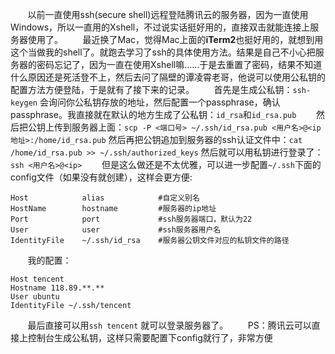 &#160; &#160; &#160; &#160;以前一直使用ssh(secure shell)远程登陆腾讯云的服务器，因为一直使用Windows，所以一直用的Xshell，不过说实话挺好用的，直接双击就能连接上服务器使用了。
&#160; &#160; &#160; &#160;最近换了Mac，觉得Mac上面的**iTerm2**也挺好用的，就想到用这个当做我的shell了。就跑去学习了ssh的具体使用方法。结果是自己不小心把服务器的密码忘记了，因为一直在使用Xshell嘛……于是去重置了密码，结果不知道什么原因还是死活登不上，然后去问了隔壁的谭凌霄老哥，他说可以使用公私钥的配置方法方便登陆，于是就有了接下来的记录。
&#160; &#160; &#160; &#160;首先是生成公私钥：`ssh-keygen`  会询问你公私钥存放的地址，然后配置一个passphrase，确认passphrase。我直接就在默认的地方生成了公私钥：`id_rsa`和`id_rsa.pub`
&#160; &#160; &#160; &#160;然后把公钥上传到服务器上面：`scp -P <端口号> ~/.ssh/id_rsa.pub <用户名>@<ip地址>:/home/id_rsa.pub`  然后再把公钥追加到服务器的ssh认证文件中：`cat /home/id_rsa.pub >> ~/.ssh/authorized_keys`  然后就可以用私钥进行登录了：`ssh <用户名>@<ip>`
&#160; &#160; &#160; &#160;但是这么做还是不太优雅，可以进一步配置`~/.ssh`下面的config文件（如果没有就创建），这样会更方便:
```
Host            alias            #自定义别名
HostName        hostname         #服务器的ip地址
Port            port             #ssh服务器端口，默认为22
User            user             #ssh服务器用户名
IdentityFile    ~/.ssh/id_rsa    #服务器公钥文件对应的私钥文件的路径
```
&#160; &#160; &#160; &#160;我的配置：
```
Host tencent
Hostname 118.89.**.**
User ubuntu
IdentityFile ~/.ssh/tencent
```
&#160; &#160; &#160; &#160;最后直接可以用`ssh tencent` 就可以登录服务器了。
&#160; &#160; &#160; &#160;PS：腾讯云可以直接上控制台生成公私钥，这样只需要配置下config就行了，非常方便
